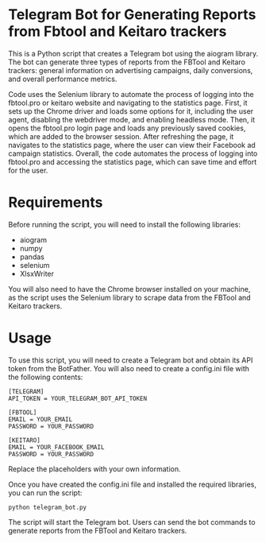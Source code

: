 # Telegram Bot for Generating Reports from Fbtool and Keitaro trackers

This is a Python script that creates a Telegram bot using the aiogram library. The bot can generate three types of reports from the FBTool and Keitaro trackers: general information on advertising campaigns, daily conversions, and overall performance metrics.

Code uses the Selenium library to automate the process of logging into the fbtool.pro or keitaro website and navigating to the statistics page. First, it sets up the Chrome driver and loads some options for it, including the user agent, disabling the webdriver mode, and enabling headless mode. Then, it opens the fbtool.pro login page and loads any previously saved cookies, which are added to the browser session. After refreshing the page, it navigates to the statistics page, where the user can view their Facebook ad campaign statistics. Overall, the code automates the process of logging into fbtool.pro and accessing the statistics page, which can save time and effort for the user.


# Requirements

Before running the script, you will need to install the following libraries:

- aiogram
- numpy
- pandas
- selenium
- XlsxWriter

You will also need to have the Chrome browser installed on your machine, as the script uses the Selenium library to scrape data from the FBTool and Keitaro trackers.


# Usage

To use this script, you will need to create a Telegram bot and obtain its API token from the BotFather. You will also need to create a config.ini file with the following contents:

```
[TELEGRAM]
API_TOKEN = YOUR_TELEGRAM_BOT_API_TOKEN

[FBTOOL]
EMAIL = YOUR_EMAIL
PASSWORD = YOUR_PASSWORD

[KEITARO]
EMAIL = YOUR_FACEBOOK_EMAIL
PASSWORD = YOUR_PASSWORD
```


Replace the placeholders with your own information.

Once you have created the config.ini file and installed the required libraries, you can run the script:

```
python telegram_bot.py
```

The script will start the Telegram bot. Users can send the bot commands to generate reports from the FBTool and Keitaro trackers.

